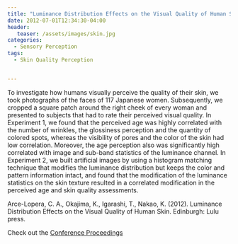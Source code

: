 ```yaml
---
title: "Luminance Distribution Effects on the Visual Quality of Human Skin"
date: 2012-07-01T12:34:30-04:00
header:
   teaser: /assets/images/skin.jpg
categories:
  - Sensory Perception
tags:
  - Skin Quality Perception


---
```

To investigate how humans visually perceive the quality of their
skin, we took photographs of the faces of 117 Japanese women.
Subsequently, we cropped a square patch around the right cheek
of every woman and presented to subjects that had to rate their
perceived visual quality. In Experiment 1, we found that the
perceived age was highly correlated with the number of wrinkles,
the glossiness perception and the quantity of colored spots,
whereas the visibility of pores and the color of the skin had low
correlation. Moreover, the age perception also was significantly
high correlated with image and sub-band statistics of
the luminance channel. In Experiment 2, we built artificial images
by using a histogram matching technique that modifies the
luminance distribution but keeps the color and pattern
information intact, and found that the modification of the
luminance statistics on the skin texture resulted in a correlated
modification in the perceived age and skin quality assessments.

Arce-Lopera, C. A., Okajima, K., Igarashi, T., Nakao, K. (2012). 
Luminance Distribution Effects on the Visual Quality of Human Skin. 
Edinburgh: Lulu press.

Check out the [Conference Proceedings][URL] 

[URL]:  http://www.macs.hw.ac.uk/texturelab/publications/predicting-perceptions-papers/